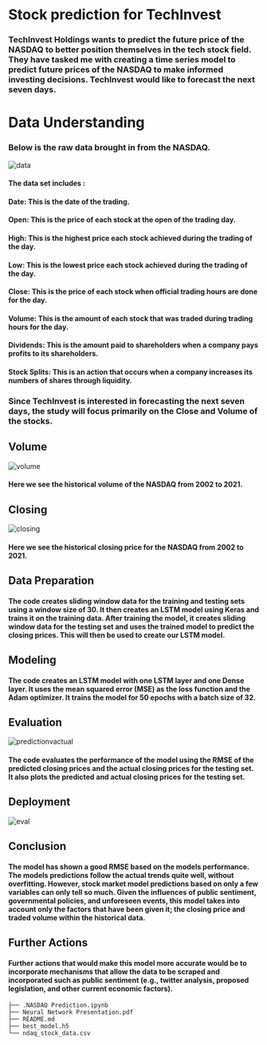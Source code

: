 # Stock prediction for TechInvest
### TechInvest Holdings wants to predict the future price of the NASDAQ to better position themselves in the tech stock field. They have tasked me with creating a time series model to predict future prices of the NASDAQ to make informed investing decisions. TechInvest would like to forecast the next seven days.  
# Data Understanding
###  Below is the raw data brought in from the NASDAQ.
![data](https://user-images.githubusercontent.com/96254640/221614977-b451d064-1965-4b4b-9f09-d99cebc42c96.PNG)
#### The data set includes :
#### Date:  This is the date of the trading.
#### Open:  This is the price of each stock at the open of the trading day.
#### High:  This is the highest price each stock achieved during the trading of the day.
#### Low:  This is the lowest price each stock achieved during the trading of the day.
#### Close:  This is the price of each stock when official trading hours are done for the day.
#### Volume:  This is the amount of each stock that was traded during trading hours for the day.
#### Dividends:  This is the amount paid to shareholders when a company pays profits to its shareholders.
#### Stock Splits:  This is an action that occurs when a company increases its numbers of shares through liquidity.
### Since TechInvest is interested in forecasting the next seven days, the study will focus primarily on the Close and Volume of the stocks.

## Volume
![volume](https://user-images.githubusercontent.com/96254640/221618261-426c8629-c0fd-45b7-b1fe-baab1c35fc74.png)
#### Here we see the historical volume of the NASDAQ from 2002 to 2021.
## Closing
![closing](https://user-images.githubusercontent.com/96254640/221618678-29a0aa6c-2e95-45f3-a652-a7a77429d132.png)
#### Here we see the historical closing price for the NASDAQ from 2002 to 2021.
## Data Preparation
####  The code creates sliding window data for the training and testing sets using a window size of 30. It then creates an LSTM model using Keras and trains it on the training data. After training the model, it creates sliding window data for the testing set and uses the trained model to predict the closing prices.  This will then be used to create our LSTM model.
## Modeling
#### The code creates an LSTM model with one LSTM layer and one Dense layer. It uses the mean squared error (MSE) as the loss function and the Adam optimizer. It trains the model for 50 epochs with a batch size of 32.
## Evaluation
![predictionvactual](https://user-images.githubusercontent.com/96254640/221621556-fd9a3e21-02cd-414c-afcb-09d8b9acf40c.png)
#### The code evaluates the performance of the model using the RMSE of the predicted closing prices and the actual closing prices for the testing set. It also plots the predicted and actual closing prices for the testing set.
## Deployment
![eval](https://user-images.githubusercontent.com/96254640/221621965-413ef5bd-ecb5-4acd-b052-e5a9dc773854.png)
## Conclusion
#### The model has shown a good RMSE based on the models performance. The models predictions follow the actual trends quite well, without overfitting. However, stock market model predictions based on only a few variables can only tell so much. Given the influences of public sentiment, governmental policies, and unforeseen events, this model takes into account only the factors that have been given it; the closing price and traded volume within the historical data.
## Further Actions
#### Further actions that would make this model more accurate would be to incorporate mechanisms that allow the data to be scraped and incorporated such as public sentiment (e.g., twitter analysis, proposed legislation, and other current economic factors).
```
├── .NASDAQ Prediction.ipynb
├── Neural Network Presentation.pdf
├── README.md
├── best_model.h5
└── ndaq_stock_data.csv
```

